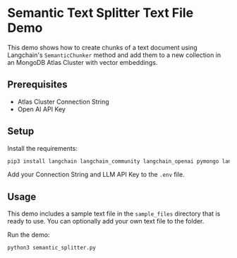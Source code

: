 # Semantic Text Splitter Text File Demo

This demo shows how to create chunks of a text document using Langchain's `SemanticChunker` method and add them to a new collection in an MongoDB Atlas Cluster with vector embeddings. 

## Prerequisites

- Atlas Cluster Connection String
- Open AI API Key

## Setup

Install the requirements:

```bash
pip3 install langchain langchain_community langchain_openai pymongo langchain_experimental python-dotenv
```

Add your Connection String and LLM API Key to the `.env` file.


## Usage

This demo includes a sample text file in the `sample_files` directory that is ready to use. You can optionally add your own text file to the folder.

Run the demo:

```bash
python3 semantic_splitter.py
```
